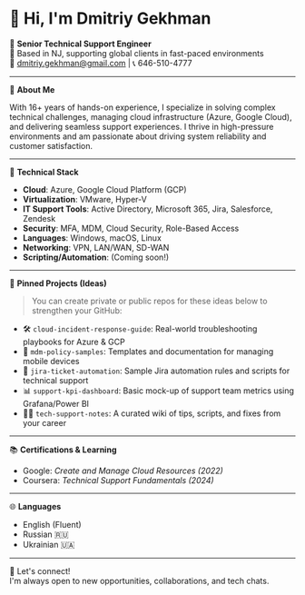 # 👋 Hi, I'm Dmitriy Gekhman

💼 **Senior Technical Support Engineer**  
📍 Based in NJ, supporting global clients in fast-paced environments  
📧 dmitriy.gekhman@gmail.com | 📞 646-510-4777  

---

🚀 **About Me**

With 16+ years of hands-on experience, I specialize in solving complex technical challenges, managing cloud infrastructure (Azure, Google Cloud), and delivering seamless support experiences. I thrive in high-pressure environments and am passionate about driving system reliability and customer satisfaction.

---

🧰 **Technical Stack**

- **Cloud**: Azure, Google Cloud Platform (GCP)
- **Virtualization**: VMware, Hyper-V
- **IT Support Tools**: Active Directory, Microsoft 365, Jira, Salesforce, Zendesk
- **Security**: MFA, MDM, Cloud Security, Role-Based Access
- **Languages**: Windows, macOS, Linux
- **Networking**: VPN, LAN/WAN, SD-WAN
- **Scripting/Automation**: (Coming soon!)

---

📂 **Pinned Projects (Ideas)**

> You can create private or public repos for these ideas below to strengthen your GitHub:

- 🛠️ `cloud-incident-response-guide`: Real-world troubleshooting playbooks for Azure & GCP  
- 🔐 `mdm-policy-samples`: Templates and documentation for managing mobile devices  
- 🧾 `jira-ticket-automation`: Sample Jira automation rules and scripts for technical support  
- 📊 `support-kpi-dashboard`: Basic mock-up of support team metrics using Grafana/Power BI  
- 🧑‍💻 `tech-support-notes`: A curated wiki of tips, scripts, and fixes from your career

---

📚 **Certifications & Learning**

- Google: *Create and Manage Cloud Resources (2022)*  
- Coursera: *Technical Support Fundamentals (2024)*

---

🌐 **Languages**

- English (Fluent)  
- Russian 🇷🇺  
- Ukrainian 🇺🇦  

---

💬 Let's connect!  
I'm always open to new opportunities, collaborations, and tech chats.

